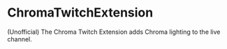# ChromaTwitchExtension
(Unofficial) The Chroma Twitch Extension adds Chroma lighting to the live channel.
